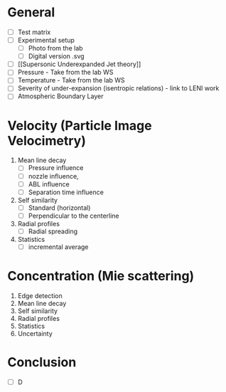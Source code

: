 
# General 
- [ ] Test matrix
- [ ] Experimental setup
	- [ ] Photo from the lab
	- [ ] Digital version .svg
- [ ] [[Supersonic Underexpanded Jet theory]]
- [ ] Pressure - Take from the lab WS
- [ ] Temperature - Take from the lab WS
- [ ] Severity of under-expansion (isentropic relations) - link to LENI work
- [ ] Atmospheric Boundary Layer
# Velocity (Particle Image Velocimetry)

1. Mean line decay
	- [ ] Pressure influence
	- [ ] nozzle influence, 
	- [ ] ABL influence 
	- [ ] Separation time influence
2. Self similarity
	- [ ] Standard (horizontal)
	- [ ] Perpendicular to the centerline 
3. Radial profiles
	- [ ] Radial spreading
1. Statistics
	- [ ] incremental average
# Concentration (Mie scattering)

1) Edge detection
2) Mean line decay
3) Self similarity
4) Radial profiles
5) Statistics
6) Uncertainty


# Conclusion
- [ ] D